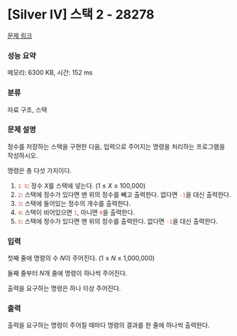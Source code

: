 # [Silver IV] 스택 2 - 28278 

[문제 링크](https://www.acmicpc.net/problem/28278) 

### 성능 요약

메모리: 6300 KB, 시간: 152 ms

### 분류

자료 구조, 스택

### 문제 설명

<p>정수를 저장하는 스택을 구현한 다음, 입력으로 주어지는 명령을 처리하는 프로그램을 작성하시오.</p>

<p>명령은 총 다섯 가지이다.</p>

<ol>
	<li><span style="color: rgb(231, 76, 60); --darkreader-inline-color: #e95849;" data-darkreader-inline-color=""><code>1 X</code></span>: 정수 <var>X</var>를 스택에 넣는다. (1 ≤ <var>X</var> ≤ 100,000)</li>
	<li><span style="color: rgb(231, 76, 60); --darkreader-inline-color: #e95849;" data-darkreader-inline-color=""><code>2</code></span>: 스택에 정수가 있다면 맨 위의 정수를 빼고 출력한다. 없다면 <span style="color: rgb(231, 76, 60); --darkreader-inline-color: #e95849;" data-darkreader-inline-color=""><code>-1</code></span>을 대신 출력한다.</li>
	<li><span style="color: rgb(231, 76, 60); --darkreader-inline-color: #e95849;" data-darkreader-inline-color=""><code>3</code></span>: 스택에 들어있는 정수의 개수를 출력한다.</li>
	<li><span style="color: rgb(231, 76, 60); --darkreader-inline-color: #e95849;" data-darkreader-inline-color=""><code>4</code></span>: 스택이 비어있으면 <span style="color: rgb(231, 76, 60); --darkreader-inline-color: #e95849;" data-darkreader-inline-color=""><code>1</code></span>, 아니면 <span style="color: rgb(231, 76, 60); --darkreader-inline-color: #e95849;" data-darkreader-inline-color=""><code>0</code></span>을 출력한다.</li>
	<li><span style="color: rgb(231, 76, 60); --darkreader-inline-color: #e95849;" data-darkreader-inline-color=""><code>5</code></span>: 스택에 정수가 있다면 맨 위의 정수를 출력한다. 없다면 <span style="color: rgb(231, 76, 60); --darkreader-inline-color: #e95849;" data-darkreader-inline-color=""><code>-1</code></span>을 대신 출력한다.</li>
</ol>

### 입력 

 <p>첫째 줄에 명령의 수 <var>N</var>이 주어진다. (1 ≤ <var>N</var> ≤ 1,000,000)</p>

<p>둘째 줄부터 <var>N</var>개 줄에 명령이 하나씩 주어진다.</p>

<p>출력을 요구하는 명령은 하나 이상 주어진다.</p>

### 출력 

 <p>출력을 요구하는 명령이 주어질 때마다 명령의 결과를 한 줄에 하나씩 출력한다.</p>

